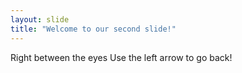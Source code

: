 ```yaml
---
layout: slide
title: "Welcome to our second slide!"
---
```

Right between the eyes
Use the left arrow to go back!
